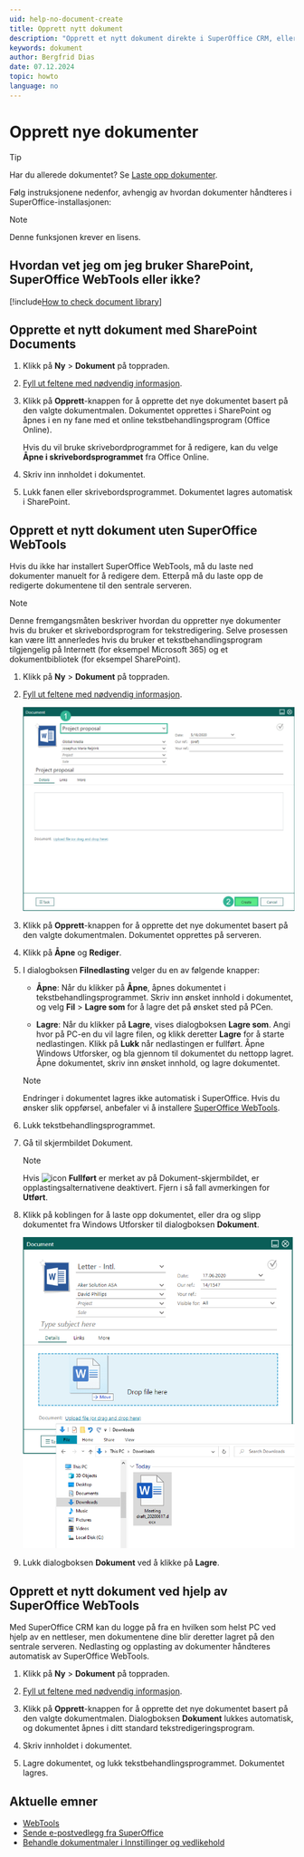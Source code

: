 ```yaml
---
uid: help-no-document-create
title: Opprett nytt dokument
description: "Opprett et nytt dokument direkte i SuperOffice CRM, eller last opp eksisterende, for å sikre at du og kollegene dine alltid har tilgang til de nyeste dokumentene og versjonene. Denne veiledningen viser deg hvordan du gjør begge deler."
keywords: dokument
author: Bergfrid Dias
date: 07.12.2024
topic: howto
language: no
---
```


# Opprett nye dokumenter

> [!TIP]
> Har du allerede dokumentet? Se [Laste opp dokumenter][1].

Følg instruksjonene nedenfor, avhengig av hvordan dokumenter håndteres i SuperOffice-installasjonen:

> [!NOTE]
> Denne funksjonen krever en lisens.

## Hvordan vet jeg om jeg bruker SharePoint, SuperOffice WebTools eller ikke?

[!include[How to check document library](includes/webtools-or-sharepoint.md)]

## Opprette et nytt dokument med SharePoint Documents

1. Klikk på **Ny** > **Dokument** på toppraden.

2. [Fyll ut feltene med nødvendig informasjon][2].

3. Klikk på **Opprett**-knappen for å opprette det nye dokumentet basert på den valgte dokumentmalen. Dokumentet opprettes i SharePoint og åpnes i en ny fane med et online tekstbehandlingsprogram (Office Online).

    Hvis du vil bruke skrivebordprogrammet for å redigere, kan du velge **Åpne i skrivebordsprogrammet** fra Office Online.

4. Skriv inn innholdet i dokumentet.

5. Lukk fanen eller skrivebordsprogrammet. Dokumentet lagres automatisk i SharePoint.

## Opprett et nytt dokument uten SuperOffice WebTools

Hvis du ikke har installert SuperOffice WebTools, må du laste ned dokumenter manuelt for å redigere dem. Etterpå må du laste opp de redigerte dokumentene til den sentrale serveren.

> [!NOTE]
> Denne fremgangsmåten beskriver hvordan du oppretter nye dokumenter hvis du bruker et skrivebordsprogram for tekstredigering. Selve prosessen kan være litt annerledes hvis du bruker et tekstbehandlingsprogram tilgjengelig på Internett (for eksempel Microsoft 365) og et dokumentbibliotek (for eksempel SharePoint).

1. Klikk på **Ny** > **Dokument** på toppraden.

2. [Fyll ut feltene med nødvendig informasjon][2].

    ![Create document from template -screenshot][img3]

3. Klikk på **Opprett**-knappen for å opprette det nye dokumentet basert på den valgte dokumentmalen. Dokumentet opprettes på serveren.

4. Klikk på **Åpne** og **Rediger**.

5. I dialogboksen **Filnedlasting** velger du en av følgende knapper:

    * **Åpne**: Når du klikker på **Åpne**, åpnes dokumentet i tekstbehandlingsprogrammet. Skriv inn ønsket innhold i dokumentet, og velg **Fil** > **Lagre som** for å lagre det på ønsket sted på PCen.

    * **Lagre**: Når du klikker på **Lagre**, vises dialogboksen **Lagre som**. Angi hvor på PC-en du vil lagre filen, og klikk deretter **Lagre** for å starte nedlastingen. Klikk på **Lukk** når nedlastingen er fullført. Åpne Windows Utforsker, og bla gjennom til dokumentet du nettopp lagret. Åpne dokumentet, skriv inn ønsket innhold, og lagre dokumentet.

    > [!NOTE]
    > Endringer i dokumentet lagres ikke automatisk i SuperOffice. Hvis du ønsker slik oppførsel, anbefaler vi å installere [SuperOffice WebTools][3].

6. Lukk tekstbehandlingsprogrammet.

7. Gå til skjermbildet Dokument.

    > [!NOTE]
    > Hvis ![icon][img1] **Fullført** er merket av på Dokument-skjermbildet, er opplastingsalternativene deaktivert. Fjern i så fall avmerkingen for **Utført**.

8. Klikk på koblingen for å laste opp dokumentet, eller dra og slipp dokumentet fra Windows Utforsker til dialogboksen **Dokument**.

    ![Opprette nytt dokument -screenshot][img2]

9. Lukk dialogboksen **Dokument** ved å klikke på **Lagre**.

## Opprett et nytt dokument ved hjelp av SuperOffice WebTools

Med SuperOffice CRM kan du logge på fra en hvilken som helst PC ved hjelp av en nettleser, men dokumentene dine blir deretter lagret på den sentrale serveren. Nedlasting og opplasting av dokumenter håndteres automatisk av SuperOffice WebTools.

1. Klikk på **Ny** > **Dokument** på toppraden.

2. [Fyll ut feltene med nødvendig informasjon][2].

3. Klikk på **Opprett**-knappen for å opprette det nye dokumentet basert på den valgte dokumentmalen. Dialogboksen **Dokument** lukkes automatisk, og dokumentet åpnes i ditt standard tekstredigeringsprogram.

4. Skriv innholdet i dokumentet.

5. Lagre dokumentet, og lukk tekstbehandlingsprogrammet. Dokumentet lagres.

## Aktuelle emner

* [WebTools][3]
* [Sende e-postvedlegg fra SuperOffice][4]
* [Behandle dokumentmaler i Innstillinger og vedlikehold][5]

<!-- Referenced links -->
[1]: upload.md
[2]: screen/index.md
[3]: ../../webtools/learn/install.md
[4]: send-as-email.md
[5]: ../templates/admin/link-template.md

<!-- Referenced images -->
[img1]: ../../../media/icons/followup-completed-small.png
[img2]: ../../../media/loc/en/document/upload.png
[img3]: ../../../media/loc/en/document/create-document.png

